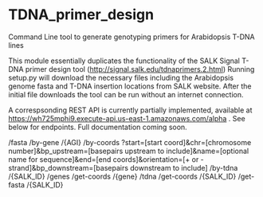 # TDNA_primer_design
Command Line tool to generate genotyping primers for Arabidopsis T-DNA lines

This module essentially duplicates the functionality of the SALK Signal T-DNA primer design tool (http://signal.salk.edu/tdnaprimers.2.html)
Running setup.py will download the necessary files including the Arabidopsis genome fasta and T-DNA insertion locations from SALK website.
After the initial file downloads the tool can be run without an internet connection.

A correspsonding REST API is currently partially implemented, available at https://wh725mphi9.execute-api.us-east-1.amazonaws.com/alpha . See below for endpoints. Full documentation coming soon.

/fasta 
  /by-gene
    /{AGI}
  /by-coords
    ?start=[start coord]&chr=[chromosome number]&bp_upstream=[basepairs upstream to include]&name=[optional name for sequence]&end=[end coords]&orientation=[+ or - strand]&bp_downstream=[basepairs downstream to include]
  /by-tdna
    /{SALK_ID}
/genes
  /get-coords
    /{gene}
/tdna
  /get-coords
    /{SALK_ID}
  /get-fasta
    /{SALK_ID}
